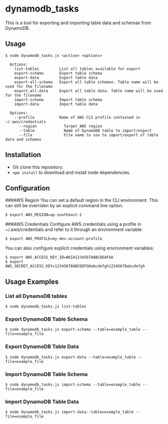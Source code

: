 # dynamodb_tasks
This is a tool for exporting and importing table data and schemas from DynamoDB.

## Usage
```
$ node dynamodb_tasks.js <action> <options> 

  Actions:
    list-tables         List all tables available for export
    export-schema       Export table schema
    export-data         Export table data
    export-all-schema   Export all table schemas. Table name will be used for the filename
    export-all-data     Export all table data. Table name will be used for the filename
    import-schema       Import table schema
    import-data         Import table data
 
  Options:
    --profile           Name of AWS CLI profile contained in ~/.aws/credentials
      --region            Target AWS region
      --table             Name of DynamoDB table to import/export
      --file              File name to use to import/export of table data and schemas
```

## Installation
* Git clone this repository.
* ```npm install``` to download and install node dependencies.

## Configuration
###AWS Region 
You can set a default region in the CLI environment. This can still be overriden by an explicit command line option.

```
$ export AWS_REGION=ap-southeast-2
```

###AWS Credentials
Configure AWS credentials using a profile in ~/.aws/credentials and refer to it through an environment variable:

```
$ export AWS_PROFILE=my-dev-account-profile
```

You can also configure explicit credentials using environment variables:

```
$ export AWS_ACCESS_KEY_ID=AKIA12345678ABCDEAFGH
$ export AWS_SECRET_ACCESS_KEY=12345678ABCDEFGHabcdefgh12345678abcdefgh
```






## Usage Examples

### List all DynamoDB tables

```
$ node dynamodb_tasks.js list-tables
```

### Export DynamoDB Table Schema

```
$ node dynamodb_tasks.js export-schema --table=example_table --file=example_file
```

### Export DynamoDB Table Data

```
$ node dynamodb_tasks.js export-data --table=example_table --file=example_file
```

### Import DynamoDB Table Schema

```
$ node dynamodb_tasks.js import-schema --table=example_table --file=example_file
```

### Import DynamoDB Table Data

```
$ node dynamodb_tasks.js import-data--table=example_table --file=example_file
```
